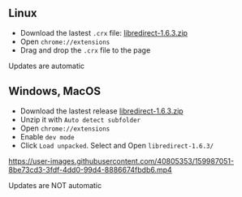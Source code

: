 ## Linux
- Download the lastest `.crx` file: [libredirect-1.6.3.zip](https://github.com/libredirect/libredirect/releases/download/v1.6.3/libredirect-1.6.3.crx)
- Open `chrome://extensions`
- Drag and drop the `.crx` file to the page

Updates are automatic

## Windows, MacOS
- Download the lastest release [libredirect-1.6.3.zip](https://github.com/libredirect/libredirect/releases/download/v1.6.3/libredirect-1.6.3.zip)
- Unzip it with `Auto detect subfolder`
- Open `chrome://extensions`
- Enable `dev mode`
- Click `Load unpacked`. Select and Open `libredirect-1.6.3/`

https://user-images.githubusercontent.com/40805353/159987051-8be73cd3-3fdf-4dd0-99d4-8886674fbdb6.mp4

Updates are NOT automatic
